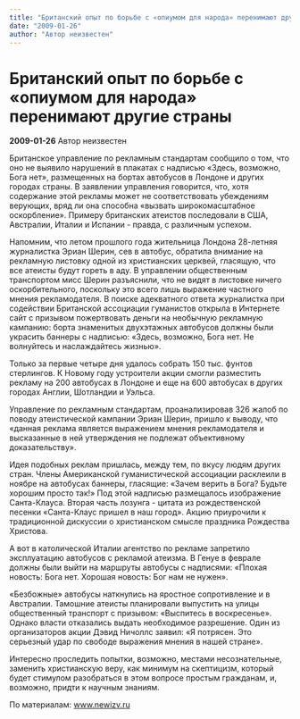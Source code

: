 ```yaml
---
title: "Британский опыт по борьбе с «опиумом для народа» перенимают другие страны"
date: "2009-01-26"
author: "Автор неизвестен"
---
```


# Британский опыт по борьбе с «опиумом для народа» перенимают другие страны

**2009-01-26** Автор неизвестен

Британское управление по рекламным стандартам сообщило о том, что оно не выявило нарушений в плакатах с надписью «Здесь, возможно, Бога нет», размещенных на бортах автобусов в Лондоне и других городах страны. В заявлении управления говорится, что, хотя содержание этой рекламы может не соответствовать убеждениям верующих, вряд ли она способна «вызвать широкомасштабное оскорбление». Примеру британских атеистов последовали в США, Австралии, Италии и Испании - правда, с различным успехом.

Напомним, что летом прошлого года жительница Лондона 28-летняя журналистка Эриан Шерин, сев в автобус, обратила внимание на рекламную листовку одной из христианских церквей, гласящую, что все атеисты будут гореть в аду. В управлении общественным транспортом мисс Шерин разъяснили, что не видят в листовке ничего оскорбительного, поскольку это всего лишь выражение частного мнения рекламодателя. В поиске адекватного ответа журналистка при содействии Британской ассоциации гуманистов открыла в Интернете сайт с призывом пожертвовать деньги на необычную рекламную кампанию: борта знаменитых двухэтажных автобусов должны были украсить баннеры с надписью: «Здесь, возможно, Бога нет. Не волнуйтесь и наслаждайтесь жизнью».

Только за первые четыре дня удалось собрать 150 тыс. фунтов стерлингов. К Новому году устроители акции смогли разместить рекламу на 200 автобусах в Лондоне и еще на 600 автобусах в других городах Англии, Шотландии и Уэльса.

Управление по рекламным стандартам, проанализировав 326 жалоб по поводу атеистической кампании Эриан Шерин, пришло к выводу, что «данная реклама является выражением мнения рекламодателя и высказанные в ней утверждения не подлежат объективному доказательству».

Идея подобных реклам пришлась, между тем, по вкусу людям других стран. Члены Американской гуманистической ассоциации расклеили в ноябре на автобусах баннеры, гласящие: «Зачем верить в Бога? Будьте хорошим просто так!» Под этой надписью размещалось изображение Санта-Клауса. Вторая часть лозунга - цитата из рождественской песенки «Санта-Клаус пришел в наш город». Акцию приурочили к традиционной дискуссии о христианском смысле праздника Рождества Христова.

А вот в католической Италии агентство по рекламе запретило эксплуатацию автобусов с рекламой атеизма. В Генуе в феврале должны были выйти на маршруты автобусы с надписями: «Плохая новость: Бога нет. Хорошая новость: Бог нам не нужен».

«Безбожные» автобусы наткнулись на яростное сопротивление и в Австралии. Тамошние атеисты планировали выпустить на улицы общественный транспорт с призывом: «Выспитесь в воскресенье». Однако власти отказались выдать необходимое разрешение. Один из организаторов акции Дэвид Ничоллс заявил: «Я потрясен. Это серьезный удар по свободе выражения мнения в нашей стране».

Интересно проследить попытки, возможно, местами несознательные, заменить христианскую веру, как минимум на скептицизм, который будет стимулом разобраться в этом вопросе простым гражданам, и, возможно, придти к научным знаниям.

По материалам: www.newizv.ru